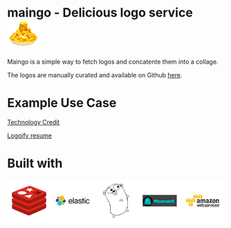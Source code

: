 # maingo - Delicious logo service <img src="logo.png" width="75px"/>

Maingo is a simple way to fetch logos and concatente them into a collage.

The logos are manually curated and available on Github [here](https://github.com/moo-mou/logo).

Example Use Case
===
[ Technology Credit ]()


[ Logoify resume ]()

Built with
==
<img src="built_with.png">
